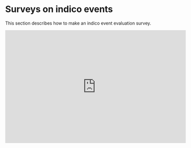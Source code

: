 Surveys on indico events
========================

This section describes how to make an indico event evaluation survey.

<iframe width="576" height="360" frameborder="0" src="https://cds.cern.ch/video/2261869?showTitle=true" allowfullscreen></iframe>
